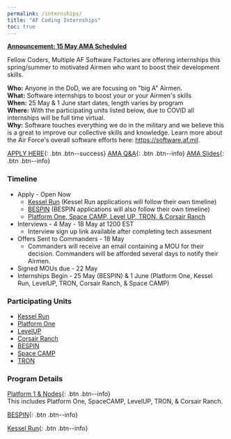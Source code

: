 ```yaml
---
permalink: /internships/
title: "AF Coding Internships"
toc: true
---
```

**[Announcement: 15 May AMA Scheduled](https://airmencoders.us/internship/announcements/news/second-internship-ama/)**

Fellow Coders,
Multiple AF Software Factories are offering internships this spring/summer to motivated Airmen who want to boost their development skills. 

**Who:** Anyone in the DoD, we are focusing on "big A" Airmen.  
**What:** Software internships to boost your or your Airmen's skills  
**When:** 25 May & 1 June start dates, length varies by program  
**Where:** With the participating units listed below, due to COVID all internships will be full time virtual.  
**Why:** Software touches everything we do in the military and we believe this is a great to improve our collective skills and knowledge. Learn more about the Air Force's overall software efforts here: <https://software.af.mil>.  

[APPLY HERE](https://docs.google.com/forms/d/e/1FAIpQLSeZ6kcvm21TIrMdmDH-41XwIcEuz2otaJSthURZHnFhMnvKyQ/viewform){: .btn .btn--success}  [AMA Q&A](https://docs.google.com/document/d/1NwCyP9VU-_hMBIxS-ybHW4dczB6aXrF7UVgjoUVEikA/){: .btn .btn--info} [AMA Slides](/assets/docs/2020-04-24-InternshipSlideDeck.pdf){: .btn .btn--info}


### Timeline
* Apply - Open Now
    * [Kessel Run](https://kesselrun.bamboohr.com/jobs/view.php?id=83) (Kessel Run applications will follow their own timeline)
    * [BESPIN](https://forms.gle/yALYG7pFvTscC18g7) (BESPIN applications will also follow their own timeline)
    * [Platform One, Space CAMP, Level UP, TRON, & Corsair Ranch](https://docs.google.com/forms/d/e/1FAIpQLSeZ6kcvm21TIrMdmDH-41XwIcEuz2otaJSthURZHnFhMnvKyQ/viewform)
* Interviews - 4 May - 18 May at 1200 EST
    * Interview sign up link available after completing tech assesment
* Offers Sent to Commanders - 18 May
  * Commanders will receive an email containing a MOU for their decision. Commanders will be afforded several days to notify their Airmen.
* Signed MOUs due - 22 May
* Internships Begin - 25 May (BESPIN) & 1 June (Platform One, Kessel Run, LevelUP, TRON, Corsair Ranch, & Space CAMP)


### Participating Units
* [Kessel Run](https://kesselrun.af.mil)
* [Platform One](https://software.af.mil/team/platformone/)
* [LevelUP](https://software.af.mil/softwarefactory/platform-one-by-levelup/)
* [Corsair Ranch](https://corsairranch.io)
* [BESPIN](https://software.af.mil/softwarefactory/bespin/)
* [Space CAMP](https://software.af.mil/softwarefactory/spacecamp/)
* [TRON](https://tronaf.dev)
    
### Program Details
[Platform 1 & Nodes](/internships/p1/){: .btn .btn--info}  
This includes Platform One, SpaceCAMP, LevelUP, TRON, & Corsair Ranch.

[BESPIN](/internships/bespin/){: .btn .btn--info}

[Kessel Run](https://kesselrun.bamboohr.com/jobs/view.php?id=83){: .btn .btn--info}
    


